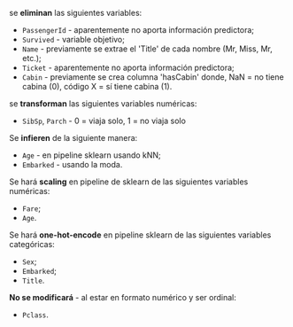 se <b>eliminan</b> las siguientes variables:

- `PassengerId` - aparentemente no aporta información predictora;
- `Survived` - variable objetivo;
- `Name` - previamente se extrae el 'Title' de cada nombre (Mr, Miss, Mr, etc.);
- `Ticket` - aparentemente no aporta información predictora;
- `Cabin` - previamente se crea columna 'hasCabin' donde, NaN = no tiene cabina (0), código X = sí tiene cabina (1).

se <b>transforman</b> las siguientes variables numéricas:

- `SibSp`, `Parch` - 0 = viaja solo, 1 = no viaja solo

Se <b>infieren</b> de la siguiente manera:

- `Age` - en pipeline sklearn usando kNN;
- `Embarked` - usando la moda.

Se hará <b>scaling</b> en pipeline de sklearn de las siguientes variables numéricas:
- `Fare`;
- `Age`.

Se hará <b>one-hot-encode</b> en pipeline sklearn de las siguientes variables categóricas:

- `Sex`;
- `Embarked`;
- `Title`.

<b>No se modificará</b> - al estar en formato numérico y ser ordinal:

- `Pclass`.
